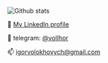 ![Github stats](https://github-readme-stats.vercel.app/api?username=antomys&show_icons=true&theme=synthwave&count_private=true)

🚀 [My LinkedIn profile](https://www.linkedin.com/in/ihor-volokhovych-23875217a/)

💬 telegram: [@volIhor](https://telegram.me/volIhor)

📫 [igorvolokhovych@gmail.com](mailto:igorvolokhovych@gmail.com)
